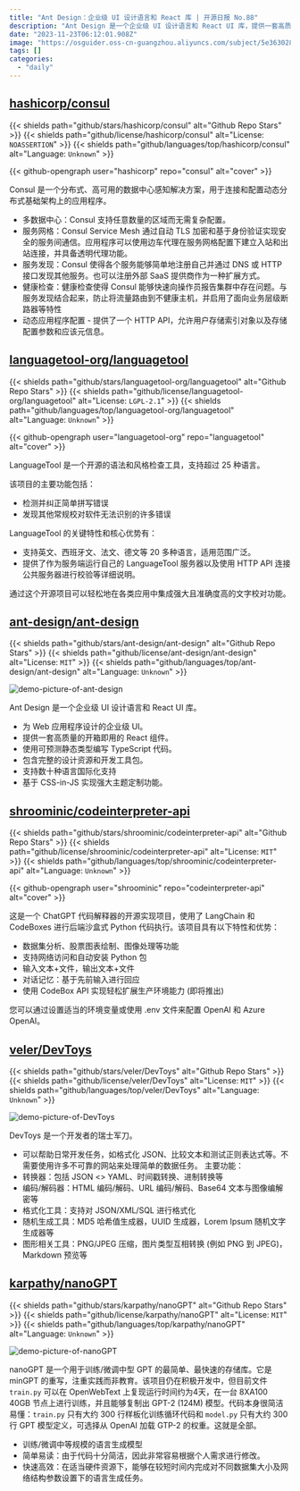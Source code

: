 ```yaml
---
title: "Ant Design：企业级 UI 设计语言和 React 库 | 开源日报 No.88"
description: "Ant Design 是一个企业级 UI 设计语言和 React UI 库，提供一套高质量的开箱即用的 React 组件，支持 TypeScript 编写，拥有完整的设计资源和开发工具包，支持数十种语言的国际化，同时还具备强大的主题定制功能。"
date: "2023-11-23T06:12:01.908Z"
image: "https://osguider.oss-cn-guangzhou.aliyuncs.com/subject/5e363028f867bc388bc98dff3f830fd6.png"
tags: []
categories:
  - "daily"
---
```


## [hashicorp/consul](https://github.com/hashicorp/consul)

{{< shields path="github/stars/hashicorp/consul" alt="Github Repo Stars" >}} {{< shields path="github/license/hashicorp/consul" alt="License: `NOASSERTION`" >}} {{< shields path="github/languages/top/hashicorp/consul" alt="Language: `Unknown`" >}}

{{< github-opengraph user="hashicorp" repo="consul" alt="cover" >}}

Consul 是一个分布式、高可用的数据中心感知解决方案，用于连接和配置动态分布式基础架构上的应用程序。

- 多数据中心：Consul 支持任意数量的区域而无需复杂配置。
- 服务网格：Consul Service Mesh 通过自动 TLS 加密和基于身份验证实现安全的服务间通信。应用程序可以使用边车代理在服务网格配置下建立入站和出站连接，并具备透明代理功能。
- 服务发现：Consul 使得各个服务能够简单地注册自己并通过 DNS 或 HTTP 接口发现其他服务。也可以注册外部 SaaS 提供商作为一种扩展方式。
- 健康检查：健康检查使得 Consul 能够快速向操作员报告集群中存在问题。与服务发现结合起来，防止将流量路由到不健康主机，并启用了面向业务层级断路器等特性
- 动态应用程序配置 - 提供了一个 HTTP API，允许用户存储索引对象以及存储配置参数和应该元信息。
  
## [languagetool-org/languagetool](https://github.com/languagetool-org/languagetool)

{{< shields path="github/stars/languagetool-org/languagetool" alt="Github Repo Stars" >}} {{< shields path="github/license/languagetool-org/languagetool" alt="License: `LGPL-2.1`" >}} {{< shields path="github/languages/top/languagetool-org/languagetool" alt="Language: `Unknown`" >}}

{{< github-opengraph user="languagetool-org" repo="languagetool" alt="cover" >}}

LanguageTool 是一个开源的语法和风格检查工具，支持超过 25 种语言。

该项目的主要功能包括：

- 检测并纠正简单拼写错误
- 发现其他常规校对软件无法识别的许多错误

LanguageTool 的关键特性和核心优势有：

- 支持英文、西班牙文、法文、德文等 20 多种语言，适用范围广泛。
- 提供了作为服务端运行自己的 LanguageTool 服务器以及使用 HTTP API 连接公共服务器进行校验等详细说明。

通过这个开源项目可以轻松地在各类应用中集成强大且准确度高的文字校对功能。
  
## [ant-design/ant-design](https://github.com/ant-design/ant-design)

{{< shields path="github/stars/ant-design/ant-design" alt="Github Repo Stars" >}} {{< shields path="github/license/ant-design/ant-design" alt="License: `MIT`" >}} {{< shields path="github/languages/top/ant-design/ant-design" alt="Language: `Unknown`" >}}

![demo-picture-of-ant-design](https://picgo-daily.oss-cn-guangzhou.aliyuncs.com/picgo-daily/2023/5e068700f9e39f598c8a039a038d30da.png)

Ant Design 是一个企业级 UI 设计语言和 React UI 库。

- 为 Web 应用程序设计的企业级 UI。
- 提供一套高质量的开箱即用的 React 组件。
- 使用可预测静态类型编写 TypeScript 代码。
- 包含完整的设计资源和开发工具包。
- 支持数十种语言国际化支持
- 基于 CSS-in-JS 实现强大主题定制功能。
  
## [shroominic/codeinterpreter-api](https://github.com/shroominic/codeinterpreter-api)

{{< shields path="github/stars/shroominic/codeinterpreter-api" alt="Github Repo Stars" >}} {{< shields path="github/license/shroominic/codeinterpreter-api" alt="License: `MIT`" >}} {{< shields path="github/languages/top/shroominic/codeinterpreter-api" alt="Language: `Unknown`" >}}

{{< github-opengraph user="shroominic" repo="codeinterpreter-api" alt="cover" >}}

这是一个 ChatGPT 代码解释器的开源实现项目，使用了 LangChain 和 CodeBoxes 进行后端沙盒式 Python 代码执行。该项目具有以下特性和优势：

- 数据集分析、股票图表绘制、图像处理等功能
- 支持网络访问和自动安装 Python 包
- 输入文本+文件，输出文本+文件
- 对话记忆：基于先前输入进行回应
- 使用 CodeBox API 实现轻松扩展生产环境能力 (即将推出)

您可以通过设置适当的环境变量或使用 .env 文件来配置 OpenAI 和 Azure OpenAI。
  
## [veler/DevToys](https://github.com/veler/DevToys)

{{< shields path="github/stars/veler/DevToys" alt="Github Repo Stars" >}} {{< shields path="github/license/veler/DevToys" alt="License: `MIT`" >}} {{< shields path="github/languages/top/veler/DevToys" alt="Language: `Unknown`" >}}

![demo-picture-of-DevToys](https://osguider.oss-cn-guangzhou.aliyuncs.com/subject/533d3bc400e36d9c8d5a681e5a6b5e71.png)

DevToys 是一个开发者的瑞士军刀。

- 可以帮助日常开发任务，如格式化 JSON、比较文本和测试正则表达式等。不需要使用许多不可靠的网站来处理简单的数据任务。
主要功能：
- 转换器：包括 JSON <> YAML、时间戳转换、进制转换等
- 编码/解码器：HTML 编码/解码、URL 编码/解码、Base64 文本与图像编解密等
- 格式化工具：支持对 JSON/XML/SQL 进行格式化
- 随机生成工具：MD5 哈希值生成器，UUID 生成器，Lorem Ipsum 随机文字生成器等
- 图形相关工具：PNG/JPEG 压缩，图片类型互相转换 (例如 PNG 到 JPEG)，Markdown 预览等
  
## [karpathy/nanoGPT](https://github.com/karpathy/nanoGPT)

{{< shields path="github/stars/karpathy/nanoGPT" alt="Github Repo Stars" >}} {{< shields path="github/license/karpathy/nanoGPT" alt="License: `MIT`" >}} {{< shields path="github/languages/top/karpathy/nanoGPT" alt="Language: `Unknown`" >}}

![demo-picture-of-nanoGPT](https://osguider.oss-cn-guangzhou.aliyuncs.com/subject/92b8ffbb1e7ec3fb8b0fa8d328e59798.jpeg)

nanoGPT 是一个用于训练/微调中型 GPT 的最简单、最快速的存储库。它是 minGPT 的重写，注重实践而非教育。该项目仍在积极开发中，但目前文件 `train.py` 可以在 OpenWebText 上复现运行时间约为4天，在一台 8XA100 40GB 节点上进行训练，并且能够复制出 GPT-2 (124M) 模型。代码本身很简洁易懂：`train.py` 只有大约 300 行样板化训练循环代码和 `model.py` 只有大约 300 行 GPT 模型定义，可选择从 OpenAI 加载 GTP-2 的权重。这就是全部。

- 训练/微调中等规模的语言生成模型
- 简单易读：由于代码十分简洁，因此非常容易根据个人需求进行修改。
- 快速高效：在适当硬件资源下，能够在较短时间内完成对不同数据集大小及网络结构参数设置下的语言生成任务。
  